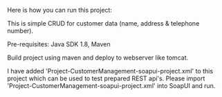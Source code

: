 Here is how you can run this project:

This is simple CRUD for customer data (name, address & telephone number). 

Pre-requisites: Java SDK 1.8, Maven

Build project using maven and deploy to webserver like tomcat.

I have added 'Project-CustomerManagement-soapui-project.xml' to this project which can be used to test prepared REST api's. Please import 'Project-CustomerManagement-soapui-project.xml' into SoapUI and run.

